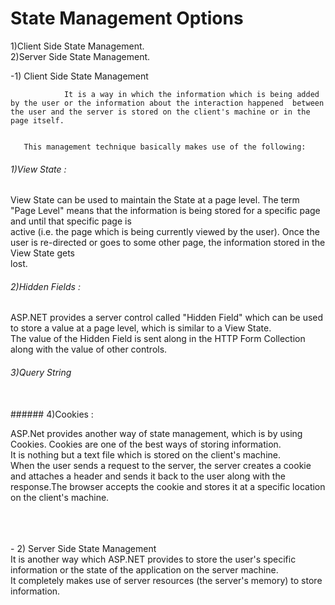 # State Management Options
1)Client Side State Management.
<br>
2)Server Side State Management.

-1) Client Side State Management

                It is a way in which the information which is being added by the user or the information about the interaction happened  between the user and the server is stored on the client's machine or in the page itself.
                
     
       This management technique basically makes use of the following:
      
###### 1)View State :  <br>
View State can be used to maintain the State at a page level. The term "Page Level" means that the information is being stored for a specific page and until that specific page is<br> active (i.e. the page which is being currently viewed by the user). Once the user is re-directed or goes to some other page, the information stored in the View State gets<br> lost.
###### 2)Hidden Fields : <br>
ASP.NET provides a server control called "Hidden Field" which can be used to store a value at a page level, which is similar to a View State. <br> The value of the Hidden Field is sent along in the HTTP Form Collection along with the value of other controls.

######  3)Query String
<br>
###### 4)Cookies :

ASP.Net provides another way of state management, which is by using Cookies. Cookies are one of the best ways of storing information.<br> It is nothing but a text file which is stored on the client's machine.
 <br>
         When the user sends a request to the server, the server creates a cookie and attaches a header and sends it back to the user along with the response.The browser accepts the cookie and stores it at a specific location on the client's machine.
 
 <br>
 <br>
 <br>
- 2) Server Side State Management
<br>
      It is another way which ASP.NET provides to store the user's specific information or the state of the application on the server machine.<br> It completely makes use of server resources (the server's memory) to store information.
